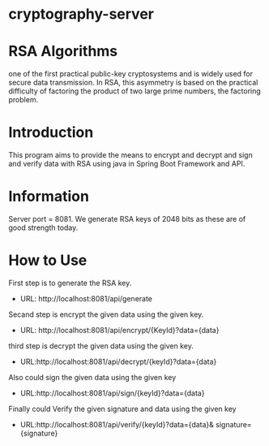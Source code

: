 # cryptography-server
# RSA Algorithms
one of the first practical public-key cryptosystems and is widely used for secure data transmission. In RSA, this asymmetry is based on the practical difficulty of factoring the product of two large prime numbers, the factoring problem.

# Introduction
This program aims to provide the means to encrypt and decrypt and sign and verify data with RSA using java in Spring Boot Framework and API.

# Information
Server port = 8081.
We generate RSA keys of 2048 bits as these are of good strength today.

# How to Use
First step is to generate the RSA key. 
  * URL: http://localhost:8081/api/generate

Secand step is encrypt the given data using the given key.
  * URL: http://localhost:8081/api/encrypt/{KeyId}?data={data}

third step is decrypt the given data using the given key.
  * URL:http://localhost:8081/api/decrypt/{keyId}?data={data}

Also could sign the given data using the given key 
  * URL:http://localhost:8081/api/sign/{keyId}?data={data}

Finally could Verify the given signature and data using the given key
  * URL:http://localhost:8081/api/verify/{keyId}?data={data}& signature={signature}
